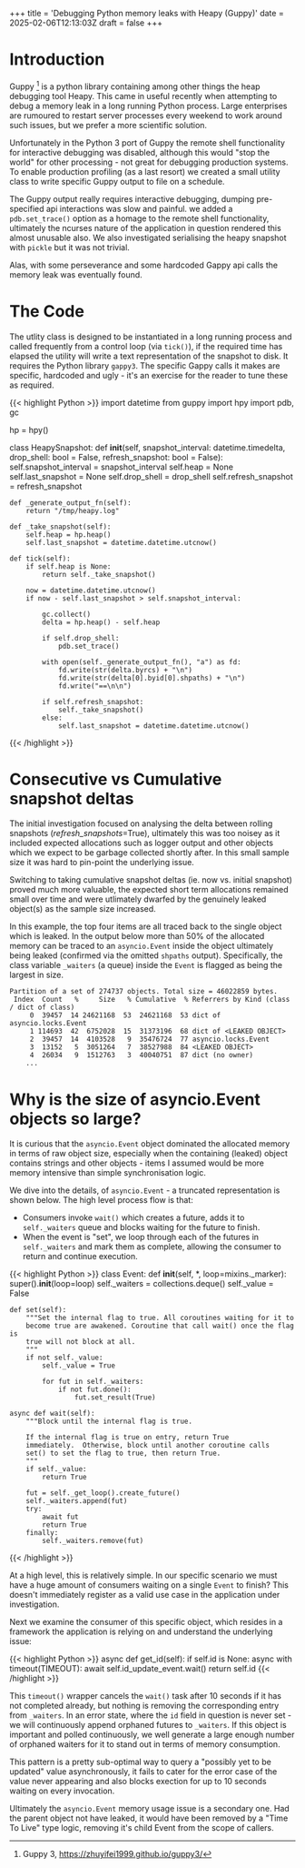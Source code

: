 +++
title = 'Debugging Python memory leaks with Heapy (Guppy)'
date = 2025-02-06T12:13:03Z
draft = false
+++

# Introduction 

Guppy [^1] is a python library containing among other things the heap debugging tool Heapy. This came in useful recently when attempting to debug a memory leak in a long running Python process. Large enterprises are rumoured to restart server processes every weekend to work around such issues, but we prefer a more scientific solution.

Unfortunately in the Python 3 port of Guppy the remote shell functionality for interactive debugging was disabled, although this would "stop the world" for other processing - not great for debugging production systems. To enable production profiling (as a last resort) we created a small utility class to write specific Guppy output to file on a schedule.

The Guppy output really requires interactive debugging, dumping pre-specified api interactions was slow and painful. we added a `pdb.set_trace()` option as a homage to the remote shell functionality, ultimately the ncurses nature of the application in question rendered this almost unusable also. We also investigated serialising the heapy snapshot with `pickle` but it was not trivial.

Alas, with some perseverance and some hardcoded Gappy api calls the memory leak was eventually found.

# The Code

The utlity class is designed to be instantiated in a long running process and called frequently from a control loop (via `tick()`), if the required time has elapsed the utility will write a text representation of the snapshot to disk. It requires the Python library `gappy3`. The specific Gappy calls it makes are specific, hardcoded and ugly - it's an exercise for the reader to tune these as required.

{{< highlight Python >}}
import datetime
from guppy import hpy
import pdb, gc

hp = hpy()

class HeapySnapshot:
    def __init__(self, snapshot_interval: datetime.timedelta, 
            drop_shell: bool = False, refresh_snapshot: bool = False):
        self.snapshot_interval = snapshot_interval
        self.heap = None
        self.last_snapshot = None
        self.drop_shell = drop_shell
        self.refresh_snapshot = refresh_snapshot

    def _generate_output_fn(self):
        return "/tmp/heapy.log"
    
    def _take_snapshot(self):
        self.heap = hp.heap()
        self.last_snapshot = datetime.datetime.utcnow()

    def tick(self):
        if self.heap is None:
            return self._take_snapshot()
        
        now = datetime.datetime.utcnow()
        if now - self.last_snapshot > self.snapshot_interval:

            gc.collect()
            delta = hp.heap() - self.heap

            if self.drop_shell:
                pdb.set_trace()

            with open(self._generate_output_fn(), "a") as fd:
                fd.write(str(delta.byrcs) + "\n")
                fd.write(str(delta[0].byid[0].shpaths) + "\n")
                fd.write("==\n\n")

            if self.refresh_snapshot:
                self._take_snapshot()
            else:
                self.last_snapshot = datetime.datetime.utcnow()

{{< /highlight >}}


# Consecutive vs Cumulative snapshot deltas

The initial investigation focused on analysing the delta between rolling snapshots (*refresh_snapshots*=True), ultimately this was
too noisey as it included expected allocations such as logger output and other objects which we expect to be garbage collected 
shortly after. In this small sample size it was hard to pin-point the underlying issue.

Switching to taking cumulative snapshot deltas (ie. now vs. initial snapshot) proved much more valuable, the 
expected short term allocations remained small over time and were utlimately dwarfed by the genuinely leaked object(s) as the sample size increased.

In this example, the top four items are all traced back to the single object which is leaked. In the output below more than 50% of the allocated memory can be traced to an `asyncio.Event` inside the object ultimately being leaked (confirmed via the omitted `shpaths` output). Specifically, the class variable `_waiters` (a queue) inside the `Event` is flagged as being the largest in size.

```
Partition of a set of 274737 objects. Total size = 46022859 bytes.
 Index  Count   %     Size   % Cumulative  % Referrers by Kind (class / dict of class)
     0  39457  14 24621168  53  24621168  53 dict of asyncio.locks.Event
     1 114693  42  6752028  15  31373196  68 dict of <LEAKED OBJECT>
     2  39457  14  4103528   9  35476724  77 asyncio.locks.Event
     3  13152   5  3051264   7  38527988  84 <LEAKED OBJECT>
     4  26034   9  1512763   3  40040751  87 dict (no owner)
    ...
```

# Why is the size of asyncio.Event objects so large?

It is curious that the `asyncio.Event` object dominated the allocated memory in terms of raw object size, especially when the containing (leaked) object contains strings and other objects - items I assumed would be more memory intensive than simple synchronisation logic.

We dive into the details, of `asyncio.Event` - a truncated representation is shown below. The high level process flow is that:
* Consumers invoke `wait()` which creates a future, adds it to `self._waiters` queue and blocks waiting for the future to finish.
* When the event is "set", we loop through each of the futures in `self._waiters` and mark them as complete, allowing the consumer to return and continue execution.

{{< highlight Python >}}
class Event:
    def __init__(self, *, loop=mixins._marker):
        super().__init__(loop=loop)
        self._waiters = collections.deque()
        self._value = False

    def set(self):
        """Set the internal flag to true. All coroutines waiting for it to
        become true are awakened. Coroutine that call wait() once the flag is
        true will not block at all.
        """
        if not self._value:
            self._value = True

            for fut in self._waiters:
                if not fut.done():
                    fut.set_result(True)

    async def wait(self):
        """Block until the internal flag is true.

        If the internal flag is true on entry, return True
        immediately.  Otherwise, block until another coroutine calls
        set() to set the flag to true, then return True.
        """
        if self._value:
            return True

        fut = self._get_loop().create_future()
        self._waiters.append(fut)
        try:
            await fut
            return True
        finally:
            self._waiters.remove(fut)
{{< /highlight >}}

At a high level, this is relatively simple. In our specific scenario we must have a huge amount of consumers waiting on a single `Event` to finish? This doesn't immediately register as a valid use case in the application under investigation.

Next we examine the consumer of this specific object, which resides in a framework the application is relying on and understand the underlying issue:

{{< highlight Python >}}
async def get_id(self):
    if self.id is None:
        async with timeout(TIMEOUT):
            await self.id_update_event.wait()
    return self.id
{{< /highlight >}}

This `timeout()` wrapper cancels the `wait()` task after 10 seconds if it has not completed already, but nothing is removing the corresponding entry from `_waiters`. In an error state, where the `id` field in question is never set - we will continuously append orphaned futures to `_waiters`. If this object is important and polled continuously, we well generate a large enough number of orphaned waiters for it to stand out in terms of memory consumption.  

This pattern is a pretty sub-optimal way to query a "possibly yet to be updated" value asynchronously, it fails to cater for the error case of the value never appearing and also blocks exection for up to 10 seconds waiting on every invocation.

Ultimately the `asyncio.Event` memory usage issue is a secondary one. Had the parent object not have leaked, it would have been removed by a "Time To Live" type logic, removing it's child Event from the scope of callers.


[^1]: Guppy 3, https://zhuyifei1999.github.io/guppy3/